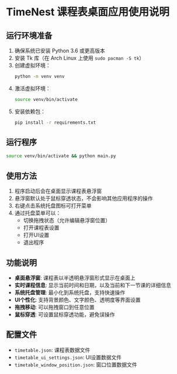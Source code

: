 # TimeNest 课程表桌面应用使用说明

## 运行环境准备

1. 确保系统已安装 Python 3.6 或更高版本
2. 安装 Tk 库（在 Arch Linux 上使用 `sudo pacman -S tk`）
3. 创建虚拟环境：
   ```bash
   python -m venv venv
   ```
4. 激活虚拟环境：
   ```bash
   source venv/bin/activate
   ```
5. 安装依赖包：
   ```bash
   pip install -r requirements.txt
   ```

## 运行程序

```bash
source venv/bin/activate && python main.py
```

## 使用方法

1. 程序启动后会在桌面显示课程表悬浮窗
2. 悬浮窗默认处于鼠标穿透状态，不会影响其他应用程序的操作
3. 右键点击系统托盘图标可打开菜单
4. 通过托盘菜单可以：
   - 切换拖拽状态（允许编辑悬浮窗位置）
   - 打开课程表设置
   - 打开UI设置
   - 退出程序

## 功能说明

- **桌面悬浮窗**: 课程表以半透明悬浮窗形式显示在桌面上
- **实时课程信息**: 显示当前时间和日期，以及当前和下一节课的详细信息
- **系统托盘管理**: 最小化到系统托盘，支持快速操作
- **UI个性化**: 支持背景颜色、文字颜色、透明度等界面设置
- **拖拽移动**: 可以拖拽窗口到任意位置
- **鼠标穿透**: 可设置鼠标穿透功能，避免误操作

## 配置文件

- `timetable.json`: 课程表数据文件
- `timetable_ui_settings.json`: UI设置数据文件
- `timetable_window_position.json`: 窗口位置数据文件